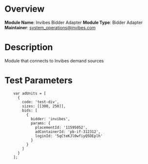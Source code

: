 # Overview

**Module Name**: Invibes Bidder Adapter
**Module Type**: Bidder Adapter
**Maintainer**: system_operations@invibes.com

# Description

Module that connects to Invibes demand sources

# Test Parameters
```
    var adUnits = [
      {
        code: 'test-div',
        sizes: [[300, 250]],
        bids: [
          {
            bidder: 'invibes',
            params: {
              placementId: '11595052',
              adContainerId: 'pb-if-312312',
			  loginId: '5qCteKJl0wfiyQ5DEplh'
            }
          }
        ]
      }
    ];
```